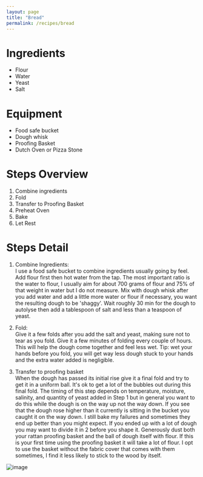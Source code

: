 ```yaml
---
layout: page
title: "Bread"
permalink: /recipes/bread
---
```


# Ingredients
- Flour
- Water
- Yeast
- Salt

# Equipment
- Food safe bucket
- Dough whisk
- Proofing Basket
- Dutch Oven or Pizza Stone

# Steps Overview
1. Combine ingredients
2. Fold
3. Transfer to Proofing Basket
4. Preheat Oven
5. Bake
6. Let Rest

# Steps Detail
1. Combine Ingredients: \
I use a food safe bucket to combine ingredients usually going by feel. Add flour first then hot water from the tap. The most important ratio is the water to flour, I usually aim for about 700 grams of flour and 75% of that weight in water but I do not measure. Mix with dough whisk after you add water and add a little more water or flour if necessary, you want the resulting dough to be 'shaggy'. Wait roughly 30 min for the dough to autolyse then add a tablespoon of salt and less than a teaspoon of yeast.

2. Fold: \
Give it a few folds after you add the salt and yeast, making sure not to tear as you fold. Give it a few minutes of folding every couple of hours. This will help the dough come together and feel less wet. Tip: wet your hands before you fold, you will get way less dough stuck to your hands and the extra water added is negligible.

3. Transfer to proofing basket \
When the dough has passed its initial rise give it a final fold and try to get it in a uniform ball. It's ok to get a lot of the bubbles out during this final fold. The timing of this step depends on temperature, moisture, salinity, and quantity of yeast added in Step 1 but in general you want to do this while the dough is on the way up not the way down. If you see that the dough rose higher than it currently is sitting in the bucket you caught it on the way down. I still bake my failures and sometimes they end up better than you might expect. If you ended up with a lot of dough you may want to divide it in 2 before you shape it. Generously dust both your rattan proofing basket and the ball of dough itself with flour. If this is your first time using the proofing basket it will take a lot of flour. I opt to use the basket without the fabric cover that comes with them sometimes, I find it less likely to stick to the wood by itself.

![image](https://github.com/shmuelic/shmuelic.github.io/assets/17603324/deb37638-bfa1-41b2-8f8c-9c9bb2b5de2a)


